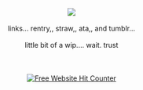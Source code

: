 

<br></br>
<br></br>
<div align=center><img src="https://noneofurbuisnessgrraaaa.carrd.co/assets/images/gallery01/0fb94317.jpg?v=0826bf24"/>
<br></br>
links... rentry,, straw,, ata,, and tumblr...
<br></br>
little bit of a wip.... wait. trust
<br></br>
<br></br>
<div align='center'><a href='https://www.free-website-hit-counter.com'><img src='https://www.free-website-hit-counter.com/zc.php?d=4&id=4153&s=55' border='0' alt='Free Website Hit Counter'>

